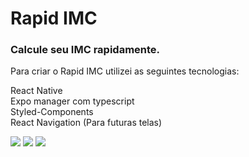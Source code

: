 # Rapid IMC
### Calcule seu IMC rapidamente.

Para criar o Rapid IMC utilizei as seguintes tecnologias:

React Native <br>
Expo manager com typescript <br>
Styled-Components <br>
React Navigation (Para futuras telas) <br>

<img src="https://bl6pap003files.storage.live.com/y4mIA76f-N-3jOwtoMqjrmMQUPFMb_Jn1HNZM5bFFrdDe2VdnwZv95_VpRaoBmJbLuzLNs9f_RNvesJ4vGDnJksI3kJUzTzdQS170e3CkdqFIOxOMIYD-1AXt0koOZ7qGpURGlvgft6SIY6M42E40pST5p6p-mm6X-TJmno7IR_p8kjX3YtBlGe-T_ch_zpo2Qp?width=747&height=1600&cropmode=none?width=400&height=700&cropmode=none">
<img src="?width=400&height=700&cropmode=none">
<img src="?width=400&height=700&cropmode=none">
